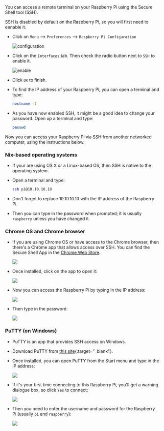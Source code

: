 You can access a remote terminal on your Raspberry Pi using the Secure Shell tool (SSH).

SSH is disabled by default on the Raspberry Pi, so you will first need to eenable it.

- Click on `Menu` --> `Preferences` --> `Raspberry Pi Configuration`

	![configuration](images/config.png)

- Click on the `Interfaces` tab. Then check the radio button next to `SSH` to enable it.

	![enable](images/ssh-enable.png)

- Click `OK` to finish.

- To find the IP address of your Raspberry Pi, you can open a terminal and type:

	```bash
	hostname -I
	```
- As you have now enabled SSH, it might be a good idea to change your password. Open up a terminal and type:

	```bash
	passwd
	```

Now you can access your Raspberry Pi via SSH from another networked computer, using the instructions below.

### Nix-based operating systems

- If your are using OS X or a Linux-based OS, then SSH is native to the operating system. 

- Open a terminal and type:

	``` bash
	ssh pi@10.10.10.10
	```

- Don't forget to replace 10.10.10.10 with the IP address of the Raspberry Pi.

- Then you can type in the password when prompted; it is usually `raspberry` unless you have changed it.

### Chrome OS and Chrome browser

- If you are using Chrome OS or have access to the Chrome browser, then there's a Chrome app that allows access over SSH. You can find the Secure Shell App in the [Chrome Web Store](https://chrome.google.com/webstore/detail/secure-shell/pnhechapfaindjhompbnflcldabbghjo?hl=en).

	![](images/chrome-ssh.png)

- Once installed, click on the app to open it:

	![](images/chrome-ssh1.png)

- Now you can access the Raspberry Pi by typing in the IP address:

	![](images/chrome-ssh2.png)

- Then type in the password:

	![](images/chrome-ssh3.png)

### PuTTY (on Windows)

- PuTTY is an app that provides SSH access on Windows.

- Download PuTTY from [this site](http://www.chiark.greenend.org.uk/~sgtatham/putty/download.html){:target="_blank"}.

- Once installed, you can open PuTTY from the Start menu and type in the IP address:

	![](images/ssh-win.png)

- If it's your first time connecting to this Raspberry Pi, you'll get a warning dialogue box, so click `Yes` to connect:

	![](images/ssh-win2.png)

- Then you need to enter the username and password for the Raspberry Pi (usually `pi` and `raspberry`):

	![](images/ssh-win3.png)
